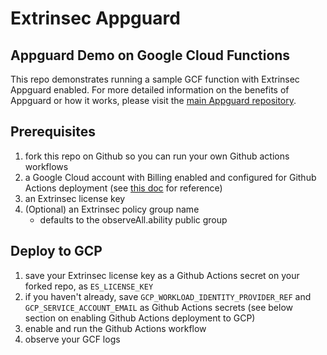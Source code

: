 # Extrinsec Appguard

## Appguard Demo on Google Cloud Functions

This repo demonstrates running a sample GCF function with Extrinsec Appguard enabled.  For more detailed information on the benefits of Appguard or how it works, please visit the [main Appguard repository](https://github.com/extrinsec/appguard).

## Prerequisites

1. fork this repo on Github so you can run your own Github actions workflows
1. a Google Cloud account with Billing enabled and configured for Github Actions deployment (see [this doc](GithubActionsToGCF.md) for reference)
1. an Extrinsec license key
1. (Optional) an Extrinsec policy group name
   - defaults to the observeAll.ability public group

## Deploy to GCP

1. save your Extrinsec license key as a Github Actions secret on your forked repo, as `ES_LICENSE_KEY`
2. if you haven't already, save `GCP_WORKLOAD_IDENTITY_PROVIDER_REF` and `GCP_SERVICE_ACCOUNT_EMAIL` as Github Actions secrets (see below section on enabling Github Actions deployment to GCP)
3. enable and run the Github Actions workflow
4. observe your GCF logs

